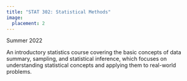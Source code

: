 ```yaml
---
title: "STAT 302: Statistical Methods"
image:
  placement: 2
---
```


Summer 2022

An introductory statistics course covering the basic concepts of data summary, sampling, and statistical inference, which focuses on understanding statistical concepts and applying them to real-world problems.

